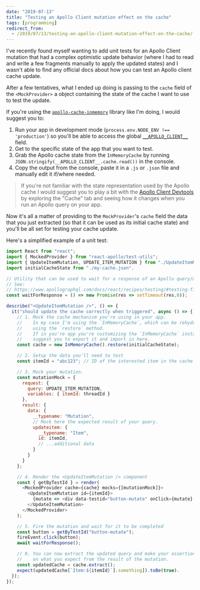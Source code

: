 ```yaml
---
date: "2019-07-13"
title: "Testing an Apollo Client mutation effect on the cache"
tags: [programming]
redirect_from:
  - /2019/07/13/testing-an-apollo-client-mutation-effect-on-the-cache/
---
```


I've recently found myself wanting to add unit tests for an Apollo Client mutation that had a complex optimistic update behavior (where I had to read and write a few fragments manually to apply the updated states) and I wasn't able to find any official docs about how you can test an Apollo client cache update.

After a few tentatives, what I ended up doing is passing to the `cache` field of the `<MockProvider>` a object containing the state of the cache I want to use to test the update.

If you're using the [`apollo-cache-inmemory`](https://www.apollographql.com/docs/react/advanced/caching/) library like I'm doing, I would suggest you to:

1. Run your app in development mode (`process.env.NODE_ENV !== 'production'`) so you'll be able to access the global [`__APOLLO_CLIENT__`](https://www.apollographql.com/docs/react/features/developer-tooling/#configuration) field.
2. Get to the specific state of the app that you want to test.
3. Grab the Apollo cache state from the `InMemoryCache` by running `JSON.stringify(__APOLLO_CLIENT__.cache.read())` in the console.
4. Copy the output from the console, paste it in a `.js` or `.json` file and manually edit it if/where needed.

> If you're not familiar with the state representation used by the Apollo cache I would suggest you to play a bit with the [Apollo Client Devtools](https://www.apollographql.com/docs/react/features/developer-tooling/#apollo-client-devtools) by exploring the "Cache" tab and seeing how it changes when you run an Apollo query on your app.

Now it's all a matter of providing to the `MockProvider`'s `cache` field the data that you just extracted (so that it can be used as its initial cache state) and you'll be all set for testing your cache update.

Here's a simplified example of a unit test:

```javascript
import React from "react";
import { MockedProvider } from "react-apollo/test-utils";
import { UpdateItemMutation, UPDATE_ITEM_MUTATION } from "./UpdateItemMutation";
import initialCacheState from "./my-cache.json".

// Utility that can be used to wait for a response of an Apollo query/mutation.
// See:
// https://www.apollographql.com/docs/react/recipes/testing/#testing-final-state
const waitForResponse = () => new Promise(res => setTimeout(res,0));

describe("<UpdateItemMutation />", () => {
  it("should update the cache correctly when triggered", async () => {
    // 1. Mock the cache mechanism you're using in your app.
    //    In my case I'm using the `InMemoryCache`, which can be rehydrated
    //    using the `restore` method.
    //    If in you're app you're customizing the `InMemoryCache` instance I would
    //    suggest you to export it and import in here.
    const cache = new InMemoryCache().restore(initialCacheState);

    // 2. Setup the data you'll need to test
    const itemId = "abc123"; // ID of the interested item in the cache

    // 3. Mock your mutation.
    const mutationMock = {
      request: {
        query: UPDATE_ITEM_MUTATION,
        variables: { itemId: threadId }
      },
      result: {
        data: {
          __typename: "Mutation",
          // Mock here the expected result of your query.
          updateitem: {
            __typename: "Item",
            id: itemId,
            // ...additional data
          }
        }
      }
    };

    // 4. Render the <UpdateItemMutation /> component
    const { getByTestId } = render(
      <MockedProvider cache={cache} mocks={[mutationMock]}>
        <UpdateItemMutation id={itemId}>
          {mutate => <div data-testid="button-mutate" onClick={mutate} />}
        </UpdateItemMutation>
      </MockedProvider>
    );

    // 5. Fire the mutation and wait for it to be completed
    const button = getByTestId("button-mutate");
    fireEvent.click(button);
    await waitForResponse();

    // 8. You can now extract the updated query and make your assertions based
    //    on what you expect from the result of the mutation.
    const updatedCache = cache.extract();
    expect(updatedCache[`Item:${itemId}`].something]).toBe(true).
  });
});
```
